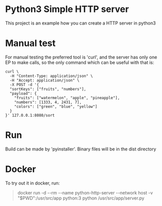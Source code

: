 # Python3 Simple HTTP server
This project is an example how you can create a HTTP server in python3

# Manual test
For manual testing the preferred tool is 'curl', and the server has only one EP
to make calls, so the only command which can be useful with that is:

```
curl \
  -H "Content-Type: application/json" \
  -H "Accept: application/json" \
  -X POST -d '{
  "sortKeys": ["fruits", "numbers"],
  "payload": {
    "fruits": ["watermelon", "apple", "pineapple"],
    "numbers": [1333, 4, 2431, 7],
    "colors": ["green", "blue", "yellow"]
  }
}' 127.0.0.1:8080/sort
```

# Run

Build can be made by 'pyinstaller'. Binary files will be in the dist directory

# Docker

To try out it in docker, run:

> docker run -d --rm --name python-http-server --network host -v "$PWD":/usr/src/app python:3 python /usr/src/app/server.py
